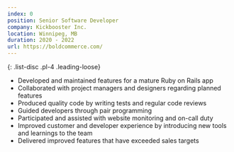 ```yaml
---
index: 0
position: Senior Software Developer
company: Kickbooster Inc.
location: Winnipeg, MB
duration: 2020 - 2022
url: https://boldcommerce.com/
---
```

{: .list-disc .pl-4 .leading-loose}
- Developed and maintained features for a mature Ruby on Rails app
- Collaborated with project managers and designers regarding planned features
- Produced quality code by writing tests and regular code reviews
- Guided developers through pair programming
- Participated and assisted with website monitoring and on-call duty
- Improved customer and developer experience by introducing new tools and learnings to the team
- Delivered improved features that have exceeded sales targets
